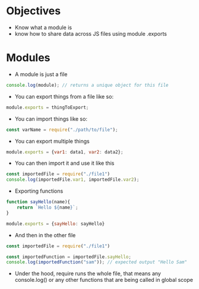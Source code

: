 # Objectives
- Know what a module is 
- know how to share data across JS files using module .exports

# Modules

- A module is just a file
```js
console.log(module); // returns a unique object for this file
```
- You can export things from a file like so:
```js
module.exports = thingToExport;
```
- You can import things like so:
```js
const varName = require("./path/to/file");
```
- You can export multiple things
```js
module.exports = {var1: data1, var2: data2};
```
- You can then import it and use it like this
```js
const importedFile = require("./file1")
console.log(importedFile.var1, importedFile.var2);
```
- Exporting functions
```js
function sayHello(name){
	return `Hello ${name}`;	
}

module.exports = {sayHello: sayHello}
```
- And then in the other file
```js
const importedFile = require("./file1")

const importedFunction = importedFile.sayHello;
console.log(importedFunction("sam")); // expected output "Hello Sam"
```

- Under the hood, require runs the whole file, that means any console.log() or any other functions that are being called in global scope